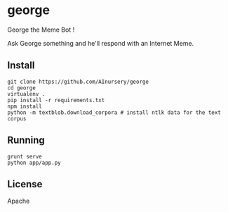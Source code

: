 george
======

George the Meme Bot !

Ask George something and he'll respond with an Internet Meme.


Install
-------

```
git clone https://github.com/AInursery/george
cd george
virtualenv .
pip install -r requirements.txt
npm install
python -m textblob.download_corpora # install ntlk data for the text corpus
```

Running
-------

```
grunt serve
python app/app.py
```

License
-------

Apache
